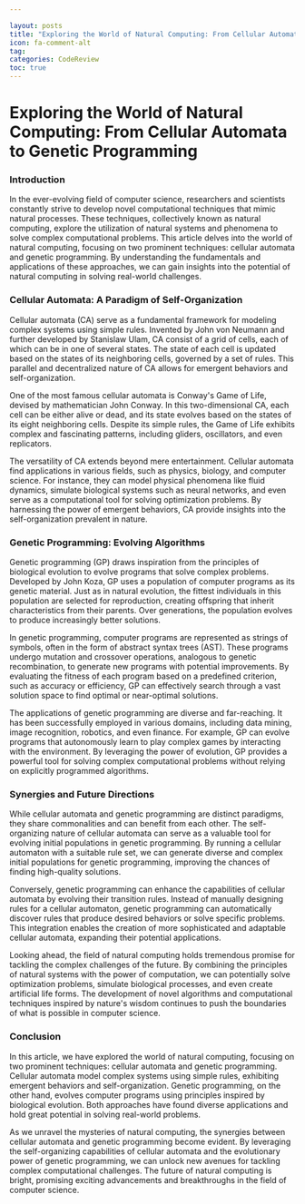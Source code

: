 ```yaml
---

layout: posts
title: "Exploring the World of Natural Computing: From Cellular Automata to Genetic Programming"
icon: fa-comment-alt
tag:      
categories: CodeReview
toc: true
---
```




# Exploring the World of Natural Computing: From Cellular Automata to Genetic Programming

### Introduction
In the ever-evolving field of computer science, researchers and scientists constantly strive to develop novel computational techniques that mimic natural processes. These techniques, collectively known as natural computing, explore the utilization of natural systems and phenomena to solve complex computational problems. This article delves into the world of natural computing, focusing on two prominent techniques: cellular automata and genetic programming. By understanding the fundamentals and applications of these approaches, we can gain insights into the potential of natural computing in solving real-world challenges.

### Cellular Automata: A Paradigm of Self-Organization
Cellular automata (CA) serve as a fundamental framework for modeling complex systems using simple rules. Invented by John von Neumann and further developed by Stanislaw Ulam, CA consist of a grid of cells, each of which can be in one of several states. The state of each cell is updated based on the states of its neighboring cells, governed by a set of rules. This parallel and decentralized nature of CA allows for emergent behaviors and self-organization.

One of the most famous cellular automata is Conway's Game of Life, devised by mathematician John Conway. In this two-dimensional CA, each cell can be either alive or dead, and its state evolves based on the states of its eight neighboring cells. Despite its simple rules, the Game of Life exhibits complex and fascinating patterns, including gliders, oscillators, and even replicators.

The versatility of CA extends beyond mere entertainment. Cellular automata find applications in various fields, such as physics, biology, and computer science. For instance, they can model physical phenomena like fluid dynamics, simulate biological systems such as neural networks, and even serve as a computational tool for solving optimization problems. By harnessing the power of emergent behaviors, CA provide insights into the self-organization prevalent in nature.

### Genetic Programming: Evolving Algorithms
Genetic programming (GP) draws inspiration from the principles of biological evolution to evolve programs that solve complex problems. Developed by John Koza, GP uses a population of computer programs as its genetic material. Just as in natural evolution, the fittest individuals in this population are selected for reproduction, creating offspring that inherit characteristics from their parents. Over generations, the population evolves to produce increasingly better solutions.

In genetic programming, computer programs are represented as strings of symbols, often in the form of abstract syntax trees (AST). These programs undergo mutation and crossover operations, analogous to genetic recombination, to generate new programs with potential improvements. By evaluating the fitness of each program based on a predefined criterion, such as accuracy or efficiency, GP can effectively search through a vast solution space to find optimal or near-optimal solutions.

The applications of genetic programming are diverse and far-reaching. It has been successfully employed in various domains, including data mining, image recognition, robotics, and even finance. For example, GP can evolve programs that autonomously learn to play complex games by interacting with the environment. By leveraging the power of evolution, GP provides a powerful tool for solving complex computational problems without relying on explicitly programmed algorithms.

### Synergies and Future Directions
While cellular automata and genetic programming are distinct paradigms, they share commonalities and can benefit from each other. The self-organizing nature of cellular automata can serve as a valuable tool for evolving initial populations in genetic programming. By running a cellular automaton with a suitable rule set, we can generate diverse and complex initial populations for genetic programming, improving the chances of finding high-quality solutions.

Conversely, genetic programming can enhance the capabilities of cellular automata by evolving their transition rules. Instead of manually designing rules for a cellular automaton, genetic programming can automatically discover rules that produce desired behaviors or solve specific problems. This integration enables the creation of more sophisticated and adaptable cellular automata, expanding their potential applications.

Looking ahead, the field of natural computing holds tremendous promise for tackling the complex challenges of the future. By combining the principles of natural systems with the power of computation, we can potentially solve optimization problems, simulate biological processes, and even create artificial life forms. The development of novel algorithms and computational techniques inspired by nature's wisdom continues to push the boundaries of what is possible in computer science.

### Conclusion
In this article, we have explored the world of natural computing, focusing on two prominent techniques: cellular automata and genetic programming. Cellular automata model complex systems using simple rules, exhibiting emergent behaviors and self-organization. Genetic programming, on the other hand, evolves computer programs using principles inspired by biological evolution. Both approaches have found diverse applications and hold great potential in solving real-world problems.

As we unravel the mysteries of natural computing, the synergies between cellular automata and genetic programming become evident. By leveraging the self-organizing capabilities of cellular automata and the evolutionary power of genetic programming, we can unlock new avenues for tackling complex computational challenges. The future of natural computing is bright, promising exciting advancements and breakthroughs in the field of computer science.